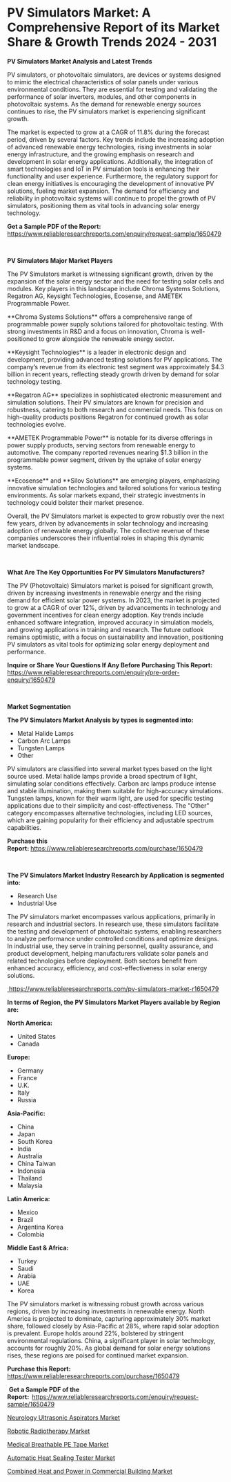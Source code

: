 <p><h1>PV Simulators Market: A Comprehensive Report of its Market Share & Growth Trends 2024 - 2031</h1></p><p><strong>PV Simulators Market Analysis and Latest Trends</strong></p>
<p><p>PV simulators, or photovoltaic simulators, are devices or systems designed to mimic the electrical characteristics of solar panels under various environmental conditions. They are essential for testing and validating the performance of solar inverters, modules, and other components in photovoltaic systems. As the demand for renewable energy sources continues to rise, the PV simulators market is experiencing significant growth.</p><p>The market is expected to grow at a CAGR of 11.8% during the forecast period, driven by several factors. Key trends include the increasing adoption of advanced renewable energy technologies, rising investments in solar energy infrastructure, and the growing emphasis on research and development in solar energy applications. Additionally, the integration of smart technologies and IoT in PV simulation tools is enhancing their functionality and user experience. Furthermore, the regulatory support for clean energy initiatives is encouraging the development of innovative PV solutions, fueling market expansion. The demand for efficiency and reliability in photovoltaic systems will continue to propel the growth of PV simulators, positioning them as vital tools in advancing solar energy technology.</p></p>
<p><strong>Get a Sample PDF of the Report:&nbsp;</strong> <a href="https://www.reliableresearchreports.com/enquiry/request-sample/1650479?utm_campaign=4&utm_medium=2&utm_source=Github&utm_content=ia&utm_term=08122024&utm_id=pv-simulators">https://www.reliableresearchreports.com/enquiry/request-sample/1650479</a></p>
<p>&nbsp;</p>
<p><strong>PV Simulators Major Market Players</strong></p>
<p><p>The PV Simulators market is witnessing significant growth, driven by the expansion of the solar energy sector and the need for testing solar cells and modules. Key players in this landscape include Chroma Systems Solutions, Regatron AG, Keysight Technologies, Ecosense, and AMETEK Programmable Power.</p><p>**Chroma Systems Solutions** offers a comprehensive range of programmable power supply solutions tailored for photovoltaic testing. With strong investments in R&D and a focus on innovation, Chroma is well-positioned to grow alongside the renewable energy sector.</p><p>**Keysight Technologies** is a leader in electronic design and development, providing advanced testing solutions for PV applications. The company’s revenue from its electronic test segment was approximately $4.3 billion in recent years, reflecting steady growth driven by demand for solar technology testing.</p><p>**Regatron AG** specializes in sophisticated electronic measurement and simulation solutions. Their PV simulators are known for precision and robustness, catering to both research and commercial needs. This focus on high-quality products positions Regatron for continued growth as solar technologies evolve.</p><p>**AMETEK Programmable Power** is notable for its diverse offerings in power supply products, serving sectors from renewable energy to automotive. The company reported revenues nearing $1.3 billion in the programmable power segment, driven by the uptake of solar energy systems.</p><p>**Ecosense** and **Silov Solutions** are emerging players, emphasizing innovative simulation technologies and tailored solutions for various testing environments. As solar markets expand, their strategic investments in technology could bolster their market presence.</p><p>Overall, the PV Simulators market is expected to grow robustly over the next few years, driven by advancements in solar technology and increasing adoption of renewable energy globally. The collective revenue of these companies underscores their influential roles in shaping this dynamic market landscape.</p></p>
<p>&nbsp;</p>
<p><strong>What Are The Key Opportunities For PV Simulators Manufacturers?</strong></p>
<p><p>The PV (Photovoltaic) Simulators market is poised for significant growth, driven by increasing investments in renewable energy and the rising demand for efficient solar power systems. In 2023, the market is projected to grow at a CAGR of over 12%, driven by advancements in technology and government incentives for clean energy adoption. Key trends include enhanced software integration, improved accuracy in simulation models, and growing applications in training and research. The future outlook remains optimistic, with a focus on sustainability and innovation, positioning PV simulators as vital tools for optimizing solar energy deployment and performance.</p></p>
<p><strong>Inquire or Share Your Questions If Any Before Purchasing This Report:</strong> <a href="https://www.reliableresearchreports.com/enquiry/pre-order-enquiry/1650479?utm_campaign=4&utm_medium=2&utm_source=Github&utm_content=ia&utm_term=08122024&utm_id=pv-simulators">https://www.reliableresearchreports.com/enquiry/pre-order-enquiry/1650479</a></p>
<p>&nbsp;</p>
<p><strong>Market Segmentation</strong></p>
<p><strong>The PV Simulators Market Analysis by types is segmented into:</strong></p>
<p><ul><li>Metal Halide Lamps</li><li>Carbon Arc Lamps</li><li>Tungsten Lamps</li><li>Other</li></ul></p>
<p><p>PV simulators are classified into several market types based on the light source used. Metal halide lamps provide a broad spectrum of light, simulating solar conditions effectively. Carbon arc lamps produce intense and stable illumination, making them suitable for high-accuracy simulations. Tungsten lamps, known for their warm light, are used for specific testing applications due to their simplicity and cost-effectiveness. The "Other" category encompasses alternative technologies, including LED sources, which are gaining popularity for their efficiency and adjustable spectrum capabilities.</p></p>
<p><strong>Purchase this Report:&nbsp;</strong><a href="https://www.reliableresearchreports.com/purchase/1650479?utm_campaign=4&utm_medium=2&utm_source=Github&utm_content=ia&utm_term=08122024&utm_id=pv-simulators">https://www.reliableresearchreports.com/purchase/1650479</a></p>
<p>&nbsp;</p>
<p><strong>The PV Simulators Market Industry Research by Application is segmented into:</strong></p>
<p><ul><li>Research Use</li><li>Industrial Use</li></ul></p>
<p><p>The PV simulators market encompasses various applications, primarily in research and industrial sectors. In research use, these simulators facilitate the testing and development of photovoltaic systems, enabling researchers to analyze performance under controlled conditions and optimize designs. In industrial use, they serve in training personnel, quality assurance, and product development, helping manufacturers validate solar panels and related technologies before deployment. Both sectors benefit from enhanced accuracy, efficiency, and cost-effectiveness in solar energy solutions.</p></p>
<p><a href="https://www.reliableresearchreports.com/pv-simulators-market-r1650479?utm_campaign=4&utm_medium=2&utm_source=Github&utm_content=ia&utm_term=08122024&utm_id=pv-simulators">&nbsp;https://www.reliableresearchreports.com/pv-simulators-market-r1650479</a></p>
<p><strong>In terms of Region, the PV Simulators Market Players available by Region are:</strong></p>
<p>
    <p> <strong> North America: </strong>
        <ul>
            <li>United States</li>
            <li>Canada</li>
        </ul>
        </p> 
    <p> <strong> Europe: </strong>
        <ul>
            <li>Germany</li>
            <li>France</li>
            <li>U.K.</li>
            <li>Italy</li>
            <li>Russia</li>
        </ul>
        </p> 
    <p> <strong> Asia-Pacific: </strong>
        <ul>
            <li>China</li>
            <li>Japan</li>
            <li>South Korea</li>
            <li>India</li>
            <li>Australia</li>
            <li>China Taiwan</li>
            <li>Indonesia</li>
            <li>Thailand</li>
            <li>Malaysia</li>
        </ul>
        </p> 
    <p> <strong> Latin America: </strong>
        <ul>
            <li>Mexico</li>
            <li>Brazil</li>
            <li>Argentina Korea</li>
            <li>Colombia</li>
        </ul>
        </p> 
    <p> <strong> Middle East & Africa: </strong>
        <ul>
            <li>Turkey</li>
            <li>Saudi</li>
            <li>Arabia</li>
            <li>UAE</li>
            <li>Korea</li>
        </ul>
    </p>
    </p>
<p><p>The PV simulators market is witnessing robust growth across various regions, driven by increasing investments in renewable energy. North America is projected to dominate, capturing approximately 30% market share, followed closely by Asia-Pacific at 28%, where rapid solar adoption is prevalent. Europe holds around 22%, bolstered by stringent environmental regulations. China, a significant player in solar technology, accounts for roughly 20%. As global demand for solar energy solutions rises, these regions are poised for continued market expansion.</p></p>
<p><strong>Purchase this Report: </strong><a href="https://www.reliableresearchreports.com/purchase/1650479?utm_campaign=4&utm_medium=2&utm_source=Github&utm_content=ia&utm_term=08122024&utm_id=pv-simulators">https://www.reliableresearchreports.com/purchase/1650479</a></p>
<p>&nbsp;<strong>Get a Sample PDF of the Report:&nbsp;&nbsp;</strong><a href="https://www.reliableresearchreports.com/enquiry/request-sample/1650479?utm_campaign=4&utm_medium=2&utm_source=Github&utm_content=ia&utm_term=08122024&utm_id=pv-simulators">https://www.reliableresearchreports.com/enquiry/request-sample/1650479</a></p>
<p><strong></strong></p>
<p><p><a href="https://www.linkedin.com/pulse/neurology-ultrasonic-aspirators-market-segmentation-geographical-fhfzc?utm_campaign=4&utm_medium=2&utm_source=Github&utm_content=ia&utm_term=08122024&utm_id=pv-simulators">Neurology Ultrasonic Aspirators Market</a></p><p><a href="https://issuu.com/reportprime-2/docs/robotic-radiotherapy-market-size-2030.pptx?utm_campaign=4&utm_medium=2&utm_source=Github&utm_content=ia&utm_term=08122024&utm_id=pv-simulators">Robotic Radiotherapy Market</a></p><p><a href="https://github.com/FosterFahey91/Market-Research-Report-List-1/blob/main/medical-breathable-pe-tape-market.md?utm_campaign=4&utm_medium=2&utm_source=Github&utm_content=ia&utm_term=08122024&utm_id=pv-simulators">Medical Breathable PE Tape Market</a></p><p><a href="https://github.com/kathiestrine5ty/Market-Research-Report-List-1/blob/main/automatic-heat-sealing-tester-market.md?utm_campaign=4&utm_medium=2&utm_source=Github&utm_content=ia&utm_term=08122024&utm_id=pv-simulators">Automatic Heat Sealing Tester Market</a></p><p><a href="https://www.linkedin.com/pulse/combined-heat-power-commercial-building-market-industry-trends-slvie?utm_campaign=4&utm_medium=2&utm_source=Github&utm_content=ia&utm_term=08122024&utm_id=pv-simulators">Combined Heat and Power in Commercial Building Market</a></p></p>